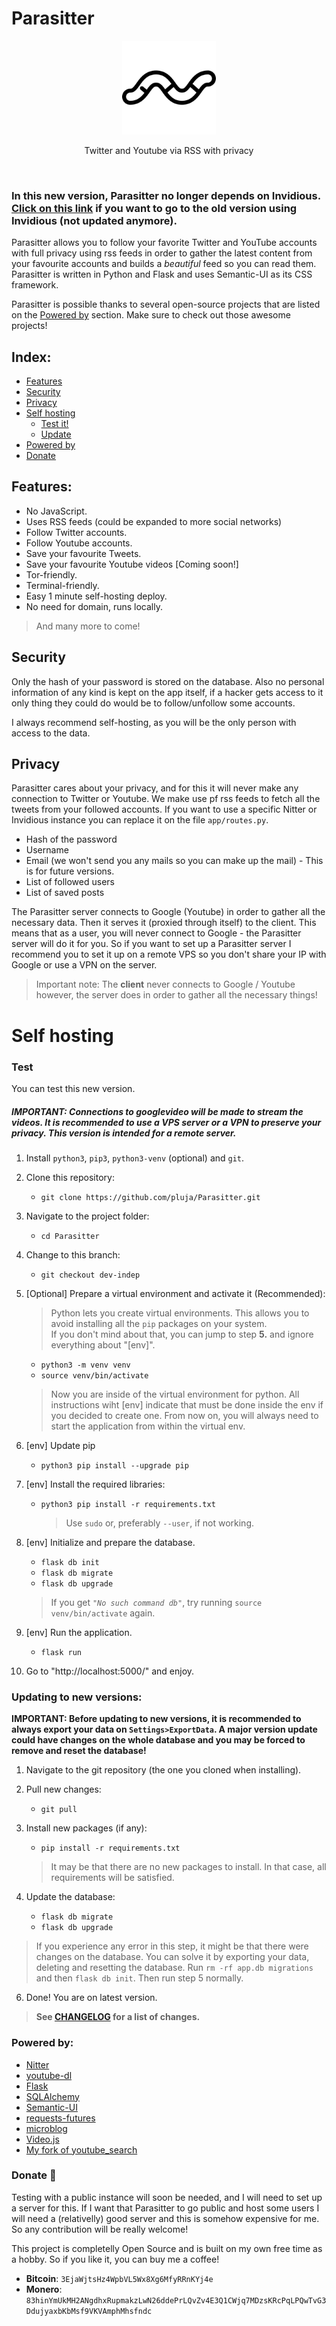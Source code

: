 # Parasitter
<p align="center"> <img width="150" src="app/static/img/logo.png"> </img></p> 
<p align="center"> Twitter and Youtube via RSS with privacy </p>
<br>

### In this new version, Parasitter no longer depends on Invidious. [Click on this link](https://github.com/pluja/Parasitter/tree/master) if you want to go to the old version using Invidious (not updated anymore).

Parasitter allows you to follow your favorite Twitter and YouTube accounts with full privacy using rss feeds in order to gather the latest content from your favourite accounts and builds a *beautiful* feed so you can read them. Parasitter is written in Python and Flask and uses Semantic-UI as its CSS framework.

Parasitter is possible thanks to several open-source projects that are listed on the [Powered by](#powered-by) section. Make sure to check out those awesome projects!

## Index:
* [Features](#features)
* [Security](#security)
* [Privacy](#privacy)
* [Self hosting](#self-hosting)
    * [Test it!](#test)
    * [Update](#updating-to-new-versions)
* [Powered by](#powered-by)
* [Donate](#donate-)

## Features:
* No JavaScript.
* Uses RSS feeds (could be expanded to more social networks)
* Follow Twitter accounts.
* Follow Youtube accounts.
* Save your favourite Tweets.
* Save your favourite Youtube videos [Coming soon!]
* Tor-friendly.
* Terminal-friendly.
* Easy 1 minute self-hosting deploy.
* No need for domain, runs locally.
> And many more to come!

## Security
Only the hash of your password is stored on the database. Also no personal information of any kind is kept on the app itself, if a hacker gets access to it only thing they could do would be to follow/unfollow some accounts.

I always recommend self-hosting, as you will be the only person with access to the data.

## Privacy
Parasitter cares about your privacy, and for this it will never make any connection to Twitter or Youtube. We make use pf rss feeds to fetch all the tweets from your followed accounts. If you want to use a specific Nitter or Invidious instance you can replace it on the file `app/routes.py`.

* Hash of the password
* Username
* Email (we won't send you any mails so you can make up the mail) - This is for future versions.
* List of followed users
* List of saved posts

The Parasitter server connects to Google (Youtube) in order to gather all the necessary data. Then it serves it (proxied through itself) to the client. This means that as a user, you will never connect to Google - the Parasitter server will do it for you. So if you want to set up a Parasitter server I recommend you to set it up on a remote VPS so you don't share your IP with Google or use a VPN on the server.

> Important note: The **client** never connects to Google / Youtube however, the server does in order to gather all the necessary things!

# Self hosting

### Test
You can test this new version.

##### IMPORTANT: Connections to googlevideo will be made to stream the videos. It is recommended to use a VPS server or a VPN to preserve your privacy. This version is intended for a remote server.

1. Install `python3`, `pip3`, `python3-venv` (optional) and `git`.
2. Clone this repository:
    - `git clone https://github.com/pluja/Parasitter.git`
3. Navigate to the project folder:
    - `cd Parasitter`
4. Change to this branch:
   - `git checkout dev-indep`
5. [Optional] Prepare a virtual environment and activate it (Recommended):

   > Python lets you create virtual environments. This allows you to avoid installing all the `pip` packages on your system.   
   If you don't mind about that, you can jump to step **5.** and ignore everything about "[env]".
    - `python3 -m venv venv`
    - `source venv/bin/activate`
    > Now you are inside of the virtual environment for python. All instructions wiht [env] indicate that must be done inside the env if you decided to create one. From now on, you will always need to start the application from within the virtual env.
6. [env] Update pip
    - `python3 pip install --upgrade pip`
7. [env] Install the required libraries:
    - `python3 pip install -r requirements.txt`
       > Use `sudo` or, preferably `--user`, if not working.
8. [env] Initialize and prepare the database.
    - `flask db init`
    - `flask db migrate`
    - `flask db upgrade`
    > If you get *`"No such command db"`*, try running `source venv/bin/activate` again.
9. [env] Run the application.
    - `flask run`
10. Go to "http://localhost:5000/" and enjoy.

### Updating to new versions:
**IMPORTANT: Before updating to new versions, it is recommended to always export your data on `Settings>ExportData`. A major version update could have changes on the whole database and you may be forced to remove and reset the database!**
1. Navigate to the git repository (the one you cloned when installing).
2. Pull new changes:
    - `git pull`
4. Install new packages (if any):
   - `pip install -r requirements.txt`
   > It may be that there are no new packages to install. In that case, all requirements will be satisfied.

5. Update the database:
    - `flask db migrate`
    - `flask db upgrade`
> If you experience any error in this step, it might be that there were changes on the database. You can solve it by exporting your data, deleting and resetting the database. Run `rm -rf app.db migrations` and then `flask db init`. Then run step 5 normally.

6. Done! You are on latest version.
> **See [CHANGELOG](CHANGELOG.md) for a list of changes.**

### Powered by:
* [Nitter](https://nitter.net/)
* [youtube-dl](https://github.com/ytdl-org/youtube-dl)
* [Flask](https://flask.palletsprojects.com/)
* [SQLAlchemy](https://docs.sqlalchemy.org/en/13/)
* [Semantic-UI](https://semantic-ui.com)
* [requests-futures](https://github.com/ross/requests-futures)
* [microblog](https://github.com/miguelgrinberg/microblog)
* [Video.js](https://videojs.com/)
* [My fork of youtube_search](https://github.com/pluja/youtube_search-fork)

### Donate 💌
Testing with a public instance will soon be needed, and I will need to set up a server for this. If I want that Parasitter to go public and host some users I will need a (relativelly) good server and this is somehow expensive for me. So any contribution will be really welcome!

This project is completelly Open Source and is built on my own free time as a hobby. So if you like it, you can buy me a coffee!

- **Bitcoin**: `3EjaWjtsHz4WpbVL5Wx8Xg6MfyRRnKYj4e`
- **Monero**: `83hinYmUkMH2ANgdhxRupmakzLwN26ddePrLQvZv4E3Q1CWjq7MDzsKRcPqLPQwTvG3DdujyaxbKbMsf9VKVAmphMhsfndc`

